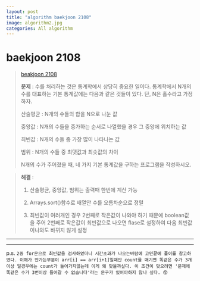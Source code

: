 ```yaml
---  
layout: post  
title: "algorithm baekjoon 2108"  
image: algorithm2.jpg  
categories: All algorithm  
---  
```


# baekjoon 2108  

> [beakjoon 2108](https://www.acmicpc.net/problem/2108)  
>   
> **문제** : 수를 처리하는 것은 통계학에서 상당히 중요한 일이다. 통계학에서 N개의 수를 대표하는 기본 통계값에는 다음과 같은 것들이 있다. 단, N은 홀수라고 가정하자.  
> 
> 산술평균 : N개의 수들의 합을 N으로 나눈 값  
> 
> 중앙값 : N개의 수들을 증가하는 순서로 나열했을 경우 그 중앙에 위치하는 값  
> 
> 최빈값 : N개의 수들 중 가장 많이 나타나는 값  
> 
> 범위 : N개의 수들 중 최댓값과 최솟값의 차이  
> 
> N개의 수가 주어졌을 때, 네 가지 기본 통계값을 구하는 프로그램을 작성하시오.  

> **해결** :  
> 1. 산술평균, 중앙값, 범위는 출력때 한번에 계산 가능  
> 
> 2. Arrays.sort()함수로 배열안 수를 오름차순으로 정렬  
> 
> 3. 최빈값이 여러개인 경우 2번째로 작은값이 나와야 하기 때문에 boolean값을 주어 2번째로 작은값이 최빈값으로 나오면 flase로 설정하여 다음 최빈값이나와도 바뀌지 않게 설정  

---  

<script src="https://gist.github.com/nnlog/8124d45dd7d47300534524c7ecd616d9.js"></script>  

---   

p.s. `2중 for문으로 최빈값을 검사하였더니 시간초과가 나오는바람에 고민끝에 풀이를 참고하였다. 이해가 안가는부분이 arr[i] == arr[i+1]일때만 count를 매기면 똑같은 수가 3개이상 일경우에는 count가 들어가지않는데 이게 왜 맞을까싶다. 이 조건이 맞으려면 '문제에 똑같은 수가 3번이상 들어갈 수 없습니다'라는 문구가 있어야하지 않나 싶다. 😵`